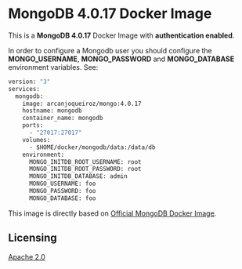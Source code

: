 # MongoDB 4.0.17 Docker Image

This is a **MongoDB 4.0.17** Docker Image with **authentication enabled**. 

In order to configure a Mongodb user you should configure the **MONGO_USERNAME**, **MONGO_PASSWORD** and **MONGO_DATABASE** environment variables. See:

```dockerfile
version: "3"
services:
  mongodb:
    image: arcanjoqueiroz/mongo:4.0.17
    hostname: mongodb
    container_name: mongodb
    ports:
      - "27017:27017"
    volumes:
      - $HOME/docker/mongodb/data:/data/db      
    environment:
	  MONGO_INITDB_ROOT_USERNAME: root
	  MONGO_INITDB_ROOT_PASSWORD: root
	  MONGO_INITDB_DATABASE: admin
	  MONGO_USERNAME: foo
	  MONGO_PASSWORD: foo
	  MONGO_DATABASE: foo
```

This image is directly based on [Official MongoDB Docker Image](https://hub.docker.com/_/mongo).


## Licensing

[Apache 2.0](https://www.apache.org/licenses/LICENSE-2.0.html)

